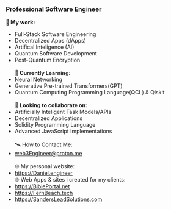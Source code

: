 ### Professional Software Engineer
**📖 My work:**
- Full-Stack Software Engineering
- Decentralized Apps (dApps)
- Artifical Inteligence (AI)
- Quantum Software Development
- Post-Quantum Encryption<br><br>
**🌱 Currently Learning:**
- Neural Networking
- Generative Pre-trained Transformers(GPT)
- Quantum Computing Programming Language(QCL) & Qiskit<br><br>
**🌳 Looking to collaborate on:**
- Artificially Inteligent Task Models/APIs
- Decentralized Applications
- Solidity Programming Language
- Advanced JavaScript Implementations<br><br>
🛰️ How to Contact Me:<br>
- web3Engineer@proton.me<br><br>
🌐 My personal website:<br>
- https://Daniel.engineer<br>
🌐 Web Apps & sites i created for my clients:<br>
- https://BiblePortal.net<br>
- https://FernBeach.tech<br>
- https://SandersLeadSolutions.com
